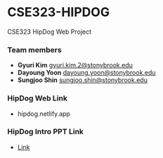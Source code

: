 # CSE323-HIPDOG
CSE323 HipDog Web Project

### Team members
* __Gyuri Kim__    <gyuri.kim.2@stonybrook.edu> 
* __Dayoung Yoon__ <dayoung.yoon@stonybrook.edu>  
* __Sungjoo Shin__ <sungjoo.shin@stonybrook.edu>

### HipDog Web Link
* hipdog.netlify.app

### HipDog Intro PPT Link
* [Link](https://docs.google.com/presentation/d/1aeIoG1PqAZa-il5dhJ0TD6niUAtQBFQ30Z_xsLesPMM/edit?usp=sharing)

